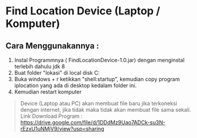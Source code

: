 # Find Location Device (Laptop / Komputer)

## Cara Menggunakannya :
1. Instal Programmnya ( FindLocationDevice-1.0.jar) dengan menginstal terlebih dahulu jdk 8
2. Buat folder "lokasi" di local disk C:
3. Buka windows + r ketikkan "shell:startup", kemudian copy program iplocation yang ada di desktop kedalam folder ini. 
4. Kemudian restart komputer 

> Device (Laptop atau PC) akan membuat file baru jika terkoneksi dengan internet, jika tidak maka tidak akan membuat file sama sekali. <br/>
> Link Download Program : https://drive.google.com/file/d/1DDdMz9Uao7ADCk-su3N-rEzxU1uNMjV9/view?usp=sharing
